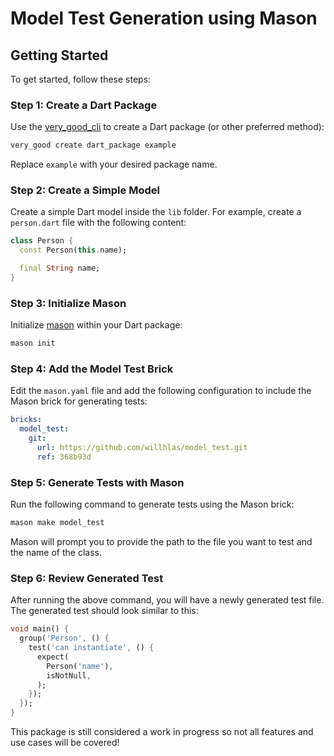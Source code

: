 # Model Test Generation using Mason
## Getting Started
To get started, follow these steps:

### Step 1: Create a Dart Package
Use the [very_good_cli](https://pub.dev/packages/very_good_cli) to create a Dart package (or other preferred method):

```bash
very_good create dart_package example
```

Replace `example` with your desired package name.

### Step 2: Create a Simple Model
Create a simple Dart model inside the `lib` folder. For example, create a `person.dart` file with the following content:

```dart
class Person {
  const Person(this.name);

  final String name;
}
```

### Step 3: Initialize Mason
Initialize [mason](https://pub.dev/packages/mason) within your Dart package:

```bash
mason init
```

### Step 4: Add the Model Test Brick
Edit the `mason.yaml` file and add the following configuration to include the Mason brick for generating tests:

```yaml
bricks:
  model_test:
    git:
      url: https://github.com/willhlas/model_test.git
      ref: 368b93d
```

### Step 5: Generate Tests with Mason
Run the following command to generate tests using the Mason brick:

```bash
mason make model_test
```

Mason will prompt you to provide the path to the file you want to test and the name of the class.

### Step 6: Review Generated Test
After running the above command, you will have a newly generated test file. The generated test should look similar to this:

```dart
void main() {
  group('Person', () {
    test('can instantiate', () {
      expect(
        Person('name'),
        isNotNull,
      );
    });
  });
}
```

This package is still considered a work in progress so not all features and use cases will be covered!